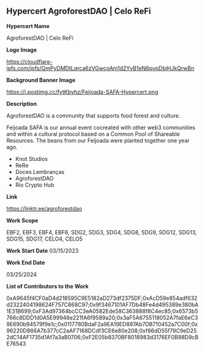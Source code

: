 ## Hypercert AgroforestDAO | Celo ReFi

**Hypercert Name**

AgroforestDAO | Celo ReFi

**Logo Image**

https://cloudflare-ipfs.com/ipfs/QmPyDMDtLqrca6zVGwcoAm1d2YyB1eN6pvpDbiHJkQrwBn

**Background Banner Image**

https://i.postimg.cc/fytKbyhz/Feijoada-SAFA-Hypercert.png

**Description**

AgroforestDAO is a community that supports food forest and culture.

Feijoada SAFA is our annual event cocreated with other web3 communities and within a cultural protocol based on a Common Pool of Shareable Resources. The beans from our Feijoada were planted together one year ago.

- Knot Studios
- ReRe
- Doces Lembranças
- AgroforestDAO
- Rio Crypto Hub

**Link**

https://linktr.ee/agroforestdao

**Work Scope**

EBF2, EBF3, EBF4, EBF6, SDG2, SDG3, SDG4, SDG8, SDG9, SDG12, SDG13, SDG15, SDG17, CELO4, CELO5

**Work Start Date**
03/15/2023

**Work End Date**

03/25/2024

**List of Contributors to the Work**

0xA9645f4CF0aD4d218595C9E5182aD273df2375DF;0xAcD59e854adf632d2322404198624F757C868C97;0x9f3467101AF7Db48Fe4d495389e380bA1E31B699;0xF3Ad97364bcCC3eA0582Ede58C363888f8C4ec85;0x6573b5766c8DDD1d0A5E99948e221fA6f9589a20;0x3aF5A6755118052A7faE6eC39E690b94579f9e1c;0x0117780BdaF2a9EA19ED897Ab7DB710452a7C00f;0x96220D866A7b377cC2aAF7168DCdf3CE6e80e208;0xf86dD55f79C9eD252dC14AF1735d1Af7a3aB0706;0xF2E05b8370BF8018983d3176EF0B98D9cBE76543






